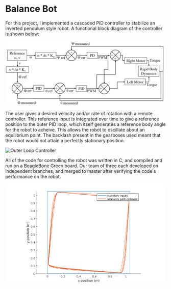 # Balance Bot

For this project, I implemented a cascaded PID controller to stabilize an inverted pendulum style robot. A functional block diagram of the controller is shown below:

![Controls Block Diagram](controlblock.png)

The user gives a desired velocity and/or rate of rotation with a remote controller. This reference input is integrated over time to give a reference position to the outer PID loop, which itself generates a reference body angle for the robot to acheive. This allows the robot to oscillate about an equilibrium point. The backlash present in the gearboxes used meant that the robot would not attain a perfectly stationary position.

![Outer Loop Controller](outer_loop_control.gif)

All of the code for controlling the robot was written in C, and compiled and run on a BeagleBone Green board. Our team of three each developed on independent branches, and merged to master after verifying the code's performance on the robot.

![Trajectory following plot](sqpath.png)

